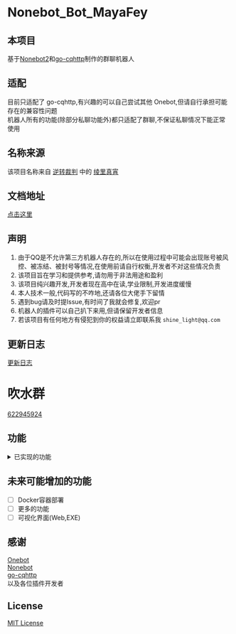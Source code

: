 # Nonebot_Bot_MayaFey
## 本项目
基于[Nonebot2](https://https://v2.nonebot.dev/)和[go-cqhttp](https://github.com/Mrs4s/go-cqhttp)制作的群聊机器人

## 适配
目前只适配了 go-cqhttp,有兴趣的可以自己尝试其他 Onebot,但请自行承担可能存在的兼容性问题  
机器人所有的功能(除部分私聊功能外)都只适配了群聊,不保证私聊情况下能正常使用

## 名称来源
该项目名称来自 [逆转裁判](https://baike.baidu.com/item/%E9%80%86%E8%BD%AC%E8%A3%81%E5%88%A4/56352) 中的 [绫里真宵](https://baike.baidu.com/item/%E7%BB%AB%E9%87%8C%E7%9C%9F%E5%AE%B5/733281)

## 文档地址
[点击这里](https://mayafey.shinelight.xyz)

## 声明
1. 由于QQ是不允许第三方机器人存在的,所以在使用过程中可能会出现账号被风控、被冻结、被封号等情况,在使用前请自行权衡,开发者不对这些情况负责  
2. 该项目旨在学习和提供参考,请勿用于非法用途和盈利  
3. 该项目纯兴趣开发,开发者现在高中在读,学业限制,开发进度缓慢  
4. 本人技术一般,代码写的不咋地,还请各位大佬手下留情  
5. 遇到bug请及时提Issue,有时间了我就会修复,欢迎pr
6. 机器人的插件可以自己扒下来用,但请保留开发者信息
7. 若该项目有任何地方有侵犯到你的权益请立即联系我 `shine_light@qq.com`

## 更新日志
[更新日志](https://mayafey.shinelight.xyz/updatelog)

# 吹水群
[622945924](https://jq.qq.com/?_wv=1027&k=ElDdjklL)

## 功能
<details>
<summary>已实现的功能</summary>

### 娱乐功能
- [X] 签到  
- [X] 积分  
- [X] 一言  
- [X] 随机二次元  
- [X] 全网热搜榜  
- [X] 随机笑话  
- [X] 点歌台 ([https://github.com/noneplugin/nonebot-plugin-simplemusic](https://github.com/noneplugin/nonebot-plugin-simplemusic))  
- [X] 群词云  ([https://github.com/yzyyz1387/nonebot_plugin_admin](https://github.com/yzyyz1387/nonebot_plugin_admin)修改而来)  
- [X] logo制作  ([https://github.com/noneplugin/nonebot-plugin-logo](https://github.com/noneplugin/nonebot-plugin-logo))  
- [X] 表情包制作  ([https://github.com/noneplugin/nonebot-plugin-memes](https://github.com/noneplugin/nonebot-plugin-memes))  
- [X] 答案之书  ([https://github.com/A-kirami/nonebot-plugin-answersbook](https://github.com/A-kirami/nonebot-plugin-answersbook))
- [X] 到账语音生成  
- [X] 今日运势  ([https://github.com/MinatoAquaCrews/nonebot_plugin_fortune](https://github.com/MinatoAquaCrews/nonebot_plugin_fortune)修改而来)  
- [X] 发言排行榜  ([https://github.com/yzyyz1387/nonebot_plugin_admin](https://github.com/yzyyz1387/nonebot_plugin_admin)修改而来)
### 生活功能
- [X] 翻译  ([https://github.com/Lancercmd/nonebot_plugin_translator](https://github.com/Lancercmd/nonebot_plugin_translator))  
- [X] 疫情  ([https://github.com/Zeta-qixi/nonebot-plugin-covid19-news](https://github.com/Zeta-qixi/nonebot-plugin-covid19-news)修改而来)  
- [X] 天气  ([https://github.com/kexue-z/nonebot-plugin-heweather](https://github.com/kexue-z/nonebot-plugin-heweather))  
- [X] Epic喜加一  ([https://github.com/monsterxcn/nonebot_plugin_epicfree](https://github.com/monsterxcn/nonebot_plugin_epicfree)修改而来)  
- [X] 吃什么  ([https://github.com/MinatoAquaCrews/nonebot_plugin_what2eat](https://github.com/MinatoAquaCrews/nonebot_plugin_what2eat)修改而来)  
- [X] 早晚安  ([https://github.com/MinatoAquaCrews/nonebot_plugin_morning](https://github.com/MinatoAquaCrews/nonebot_plugin_morning)修改而来)   
### 群聊管理功能
- [X] 机器人更新  
- [X] 启停用机器人  
- [X] 群管  ([https://github.com/yzyyz1387/nonebot_plugin_admin](https://github.com/yzyyz1387/nonebot_plugin_admin)修改而来)  
- [X] 违禁词  ([https://github.com/yzyyz1387/nonebot_plugin_admin](https://github.com/yzyyz1387/nonebot_plugin_admin)修改而来)  
- [X] 插件控制  
- [X] 插件统计 
- [X] 增删问答   
- [X] 记过
### 私聊管理功能
- [X] SQL查询  
### 权限系统
- [X] 权限检测(被动)  
- [X] 查看权限  
- [X] 设置权限  
### 游戏功能
- [X] 俄罗斯轮盘  ([https://github.com/HibiKier/nonebot_plugin_russian](https://github.com/HibiKier/nonebot_plugin_russian)修改而来)  
- [X] 21点  ([https://github.com/yaowan233/nonebot-plugin-blackjack](https://github.com/yaowan233/nonebot-plugin-blackjack)修改而来)  
### 被动功能
- [X] 恶意触发命令检测  
- [X] 违禁图片检测  
- [X] 闪照捕获  
- [X] 拉群自接受  
- [X] 拉群自接受  
- [X] 复读  
- [X] 定时撤回  
</details>

## 未来可能增加的功能
- [ ] Docker容器部署
- [ ] 更多的功能
- [ ] 可视化界面(Web,EXE)

## 感谢
[Onebot](https://github.com/botuniverse/onebot-11)  
[Nonebot](https://github.com/nonebot/nonebot2)  
[go-cqhttp](https://github.com/Mrs4s/go-cqhttp)  
以及各位插件开发者

## License
[MIT License](https://opensource.org/licenses/MIT)
